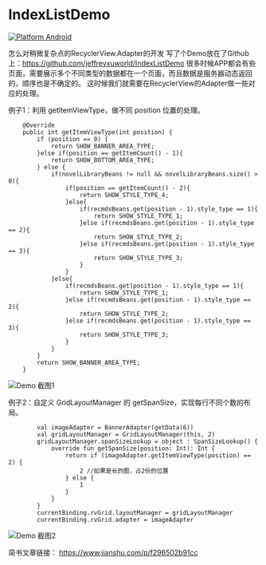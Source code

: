 # IndexListDemo
[![Platform Android](https://img.shields.io/badge/platform-Android-brightgreen)](https://developer.android.com/)

怎么对稍微复杂点的RecyclerView.Adapter的开发
写了个Demo放在了Github上：https://github.com/jeffreyxuworld/IndexListDemo
很多时候APP都会有些页面，需要展示多个不同类型的数据都在一个页面，而且数据是服务器动态返回的，顺序也是不确定的。
这时候我们就需要在RecyclerView的Adapter做一些对应的处理。

例子1：利用 getItemViewType，做不同 position 位置的处理。
```
    @Override
    public int getItemViewType(int position) {
        if (position == 0) {
            return SHOW_BANNER_AREA_TYPE;
        }else if(position == getItemCount() - 1){
            return SHOW_BOTTOM_AREA_TYPE;
        } else {
            if(novelLibraryBeans != null && novelLibraryBeans.size() > 0){
                if(position == getItemCount() - 2){
                    return SHOW_STYLE_TYPE_4;
                }else{
                    if(recmdsBeans.get(position - 1).style_type == 1){
                        return SHOW_STYLE_TYPE_1;
                    }else if(recmdsBeans.get(position - 1).style_type == 2){
                        return SHOW_STYLE_TYPE_2;
                    }else if(recmdsBeans.get(position - 1).style_type == 3){
                        return SHOW_STYLE_TYPE_3;
                    }
                }
            }else{
                if(recmdsBeans.get(position - 1).style_type == 1){
                    return SHOW_STYLE_TYPE_1;
                }else if(recmdsBeans.get(position - 1).style_type == 2){
                    return SHOW_STYLE_TYPE_2;
                }else if(recmdsBeans.get(position - 1).style_type == 3){
                    return SHOW_STYLE_TYPE_3;
                }
            }
        }
        return SHOW_BANNER_AREA_TYPE;
    }
```

![Demo 截图1](https://upload-images.jianshu.io/upload_images/633041-91db93b3dc27783b.png?imageMogr2/auto-orient/strip%7CimageView2/2/w/1240)


例子2：自定义 GridLayoutManager 的 getSpanSize，实现每行不同个数的布局。

```
        val imageAdapter = BannerAdapter(getData(6))
        val gridLayoutManager = GridLayoutManager(this, 2)
        gridLayoutManager.spanSizeLookup = object : SpanSizeLookup() {
            override fun getSpanSize(position: Int): Int {
                return if (imageAdapter.getItemViewType(position) == 2) {
                    2 //如果是长的图，占2份的位置
                } else {
                    1
                }
            }
        }
        currentBinding.rvGrid.layoutManager = gridLayoutManager
        currentBinding.rvGrid.adapter = imageAdapter
```

![Demo 截图2](https://upload-images.jianshu.io/upload_images/633041-d246929bf7437dc6.png?imageMogr2/auto-orient/strip%7CimageView2/2/w/1240)

简书文章链接：
https://www.jianshu.com/p/f296502b91cc
